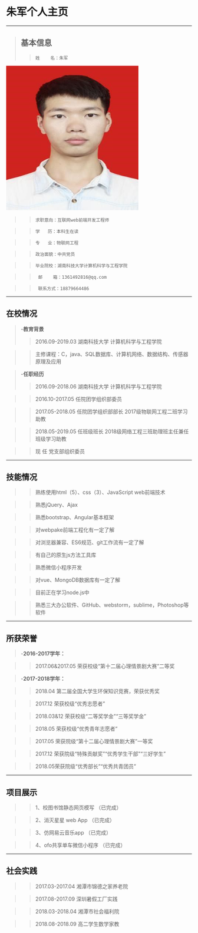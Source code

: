 # 朱军个人主页
---
> ## 基本信息
>  >     姓    名：朱军    
![照片](/zhujun.jpg)  

>  >     求职意向：互联网web前端开发工程师  

>  >     学   历：本科生在读

>  >     专   业：物联网工程

>  >     政治面貌：中共党员

>  >     毕业院校：湖南科技大学计算机科学与工程学院

>  >      邮    箱：1361492816@qq.com

>  >      联系方式：18879664486

---

## 在校情况

> 
> -**教育背景**
>  >2016.09-2019.03      湖南科技大学   计算机科学与工程学院

> >主修课程：C，java、SQL数据库、计算机网络、数据结构、传感器原理及应用

> -**任职经历**
> >2016.09-2018.06     湖南科技大学   计算机科学与工程学院

> >2016.10-2017.05     任院团学组织部委员  

> >2017.05-2018.05     任院团学组织部部长
                      2017级物联网工程二班学习助教
                      
> >2018.05-2019.05     任班级班长
                     2018级网络工程三班助理班主任兼任班级学习助教
                     
> >现   任              党支部组织委员

---
## 技能情况

>
>    >  熟练使用html（5）、css（3）、JavaScript web前端技术    

>    >  熟悉jQuery、Ajax       

>    >  熟悉bootstrap、Angular基本框架     

>    >  对webpake前端工程化有一定了解      

>    >  对浏览器兼容、ES6规范、git工作流有一定了解    

>    >  有自己的原生js方法工具库     

>    >  熟悉微信小程序开发     

>    >  对vue、MongoDB数据库有一定了解      

>    >  目前正在学习node.js中      

>    >  熟悉三大办公软件、GitHub、webstorm，sublime，Photoshop等软件     


---
## 所获荣誉

>
>-**2016-2017学年：**

>    >2017.06&2017.05  荣获校级“第十二届心理情景剧大赛”二等奖

>-**2017-2018学年：**

>    >2018.04 第二届全国大学生环保知识竞赛，荣获优秀奖     

>    >2017.12 荣获校级“优秀志愿者”      

>    >2018.03&12 荣获校级“二等奖学金”“三等奖学金”     

>    >2018.05 荣获校级“优秀青年志愿者”     

>    >2017.05 荣获院级“第十二届心理情景剧大赛”一等奖   

>    >2017.12 荣获院级“特殊贡献奖”“优秀学生干部”“三好学生”   

>    >2018.05荣获院级“优秀部长”“优秀共青团员”   
---
## 项目展示

>
>    >1、校图书馆静态网页模写      （已完成）     

>    >2、消灭星星 web App        （已完成）     

>    >3、仿网易云音乐app          （已完成）      

>    >4、ofo共享单车微信小程序	 （已完成）        

---
## 社会实践

>
>    >2017.03-2017.04  湘潭市锦德之家养老院     

>    >2017.08-2017.09  深圳暑假工厂实践       

>    >2018.03-2018.04  湘潭市社会福利院     

>    >2018.08-2018.09  高二学生数学家教     



